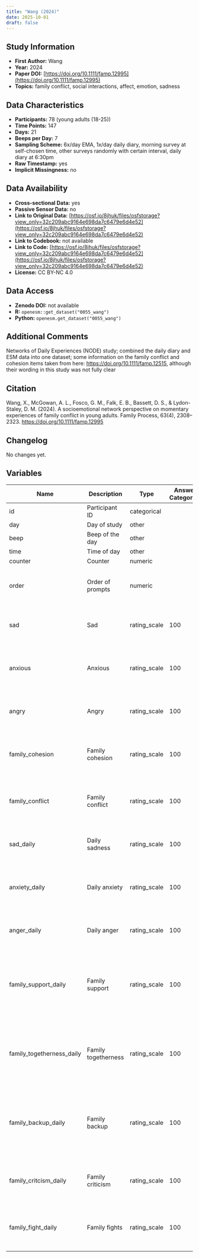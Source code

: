```yaml
---
title: "Wang (2024)"
date: 2025-10-01
draft: false
---
```



## Study Information

- **First Author:** Wang
- **Year:** 2024
- **Paper DOI:** [https://doi.org/10.1111/famp.12995](https://doi.org/10.1111/famp.12995)
- **Topics:** family conflict, social interactions, affect, emotion, sadness

## Data Characteristics

- **Participants:** 78 (young adults (18-25))
- **Time Points:** 147
- **Days:** 21
- **Beeps per Day:** 7
- **Sampling Scheme:** 6x/day EMA, 1x/day daily diary, morning survey at self-chosen time, other surveys randomly with certain interval, daily diary at 6:30pm
- **Raw Timestamp:** yes
- **Implicit Missingness:** no

## Data Availability

- **Cross-sectional Data:** yes
- **Passive Sensor Data:** no
- **Link to Original Data:** [https://osf.io/8jhuk/files/osfstorage?view_only=32c209abc9164e698da7c6479e6d4e52](https://osf.io/8jhuk/files/osfstorage?view_only=32c209abc9164e698da7c6479e6d4e52)
- **Link to Codebook:** not available
- **Link to Code:** [https://osf.io/8jhuk/files/osfstorage?view_only=32c209abc9164e698da7c6479e6d4e52](https://osf.io/8jhuk/files/osfstorage?view_only=32c209abc9164e698da7c6479e6d4e52)
- **License:** CC BY-NC 4.0

## Data Access

- **Zenodo DOI:** not available
- **R:** `openesm::get_dataset("0055_wang")`
- **Python:** `openesm.get_dataset("0055_wang")`

## Additional Comments

Networks of Daily Experiences (NODE) study; combined the daily diary and ESM data into one dataset; some information on the family conflict and cohesion items taken from here: https://doi.org/10.1111/famp.12515, although their wording in this study was not fully clear


## Citation

Wang, X., McGowan, A. L., Fosco, G. M., Falk, E. B., Bassett, D. S., & Lydon-Staley, D. M. (2024). A socioemotional network perspective on momentary experiences of family conflict in young adults. Family Process, 63(4), 2308–2323. https://doi.org/10.1111/famp.12995




## Changelog

No changes yet.

## Variables

| Name | Description | Type | Answer Categories | Details | Labels | Transformation | Source | Assessment Type | Construct | Comments |
|------|-------------|------|------------------|---------|--------|----------------|--------|----------------|----------|----------|
| id | Participant ID | categorical |  |  |  |  |  | ESM |  |  |
| day | Day of study | other |  |  |  |  |  | ESM |  |  |
| beep | Beep of the day | other |  |  |  |  |  | ESM |  |  |
| time | Time of day | other |  |  |  |  |  | ESM |  |  |
| counter | Counter | numeric |  |  |  |  |  | ESM |  |  |
| order | Order of prompts | numeric |  | Continuous order of prompts, likely not relevant |  |  |  | ESM |  |  |
| sad | Sad | rating_scale | 100 | Right now, I feel sad. | 1 = Not at all<br>100 = Very |  | Profile of Mood States - Adolescents | ESM | sadness, negative affect, affect |  |
| anxious | Anxious | rating_scale | 100 | Right now, I feel anxious. | 1 = Not at all<br>100 = Very |  | Profile of Mood States - Adolescents | ESM | anxiety, negative affect, affect, neuroticism, big five |  |
| angry | Angry | rating_scale | 100 | Right now, I feel angry. | 1 = Not at all<br>100 = Very |  | Profile of Mood States - Adolescents | ESM | anger, negative affect, affect |  |
| family_cohesion | Family cohesion | rating_scale | 100 | unclear |  |  |  | ESM | family cohesion, family functioning, social support |  |
| family_conflict | Family conflict | rating_scale | 100 | Family members are fighting with one another. | 1 = Not at all true<br>100 = Very true |  |  | ESM | family conflict, family functioning, social stress |  |
| sad_daily | Daily sadness | rating_scale | 100 | Today, I felt sad. | 1 = Not at all<br>100 = Very |  | Profile of Mood States - Adolescents | Daily | sadness, negative affect, affect |  |
| anxiety_daily | Daily anxiety | rating_scale | 100 | Today, I felt anxious. | 1 = Not at all<br>100 = Very |  | Profile of Mood States - Adolescents | Daily | anxiety, negative affect, affect, neuroticism, big five |  |
| anger_daily | Daily anger | rating_scale | 100 | Today, I felt angry. | 1 = Not at all<br>100 = Very |  | Profile of Mood States - Adolescents | Daily | anger, negative affect, affect |  |
| family_support_daily | Family support | rating_scale | 100 | Not fully clear! Most likely: <br>Family members really helped and supported one another | 1 = Not at all<br>100 = Very |  | Short version of the Family Environment Scale | Daily | family support, social support, family functioning | Item information taken from study referenced in the paper, not the paper directly |
| family_togetherness_daily | Family togetherness | rating_scale | 100 | Not fully clear! Most likely: <br>There was a feeling of togetherness in our family | 1 = Not at all<br>100 = Very |  | Short version of the Family Environment Scale | Daily | family support, social support, family functioning | Item information taken from study referenced in the paper, not the paper directly |
| family_backup_daily | Family backup | rating_scale | 100 | Not fully clear! Most likely: <br>Family members really backed each other up | 1 = Not at all<br>100 = Very |  | Short version of the Family Environment Scale | Daily | family cohesion, family functioning, social support | Item information taken from study referenced in the paper, not the paper directly |
| family_critcism_daily | Family criticism | rating_scale | 100 | Family members criticized each other | 1 = Not at all<br>100 = Very |  | Short version of the Family Environment Scale | Daily | family conflict, family functioning, social stress |  |
| family_fight_daily | Family fights | rating_scale | 100 | Family members fought | 1 = Not at all<br>100 = Very |  | Short version of the Family Environment Scale | Daily | family conflict, family functioning, social stress |  |
